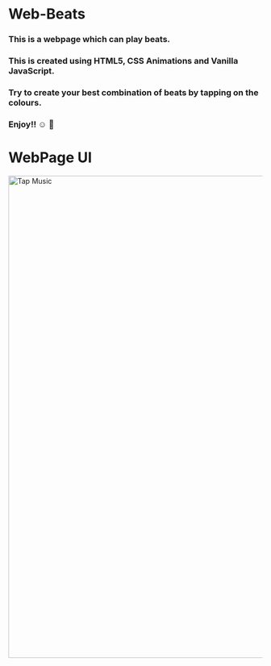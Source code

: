 # Web-Beats

### This is a webpage which can play beats.

### This is created using HTML5, CSS Animations and Vanilla JavaScript.

### Try to create your best combination of beats by tapping on the colours.

### Enjoy!! :relaxed: :smiling_face_with_three_hearts:

# WebPage UI

<img width="957" alt="Tap Music" src="https://user-images.githubusercontent.com/77202232/140127852-98e28a4c-eee3-4137-9e2c-802af5d0be4f.png">
